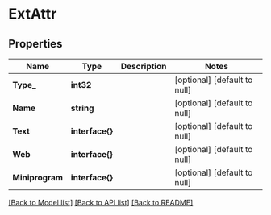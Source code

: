 # ExtAttr

## Properties
Name | Type | Description | Notes
------------ | ------------- | ------------- | -------------
**Type_** | **int32** |  | [optional] [default to null]
**Name** | **string** |  | [optional] [default to null]
**Text** | **interface{}** |  | [optional] [default to null]
**Web** | **interface{}** |  | [optional] [default to null]
**Miniprogram** | **interface{}** |  | [optional] [default to null]

[[Back to Model list]](../README.md#documentation-for-models) [[Back to API list]](../README.md#documentation-for-api-endpoints) [[Back to README]](../README.md)


